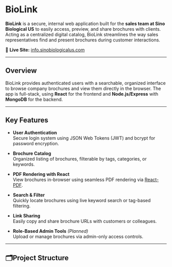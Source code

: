# BioLink

**BioLink** is a secure, internal web application built for the **sales team at Sino Biological US** to easily access, preview, and share brochures with clients. Acting as a centralized digital catalog, BioLink streamlines the way sales representatives find and present brochures during customer interactions.

🔗 **Live Site:** [info.sinobiologicalus.com](https://info.sinobiologicalus.com)

---

## Overview

BioLink provides authenticated users with a searchable, organized interface to browse company brochures and view them directly in the browser. The app is full-stack, using **React** for the frontend and **Node.js/Express** with **MongoDB** for the backend.

---

## Key Features

- **User Authentication**  
  Secure login system using JSON Web Tokens (JWT) and bcrypt for password encryption.

- **Brochure Catalog**  
  Organized listing of brochures, filterable by tags, categories, or keywords.

- **PDF Rendering with React**  
  View brochures in-browser using seamless PDF rendering via [React-PDF](https://github.com/wojtekmaj/react-pdf).

- **Search & Filter**  
  Quickly locate brochures using live keyword search or tag-based filtering.

- **Link Sharing**  
  Easily copy and share brochure URLs with customers or colleagues.

- **Role-Based Admin Tools** *(Planned)*  
  Upload or manage brochures via admin-only access controls.

---

## 🗂Project Structure

